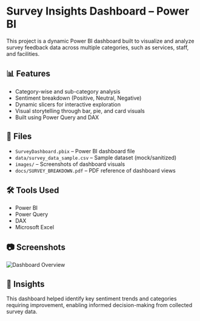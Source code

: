 # Survey Insights Dashboard – Power BI

This project is a dynamic Power BI dashboard built to visualize and analyze survey feedback data across multiple categories, such as services, staff, and facilities.

## 📊 Features

- Category-wise and sub-category analysis
- Sentiment breakdown (Positive, Neutral, Negative)
- Dynamic slicers for interactive exploration
- Visual storytelling through bar, pie, and card visuals
- Built using Power Query and DAX

## 📂 Files

- `SurveyDashboard.pbix` – Power BI dashboard file
- `data/survey_data_sample.csv` – Sample dataset (mock/sanitized)
- `images/` – Screenshots of dashboard visuals
- `docs/SURVEY_BREAKDOWN.pdf` – PDF reference of dashboard views

## 🛠 Tools Used

- Power BI
- Power Query
- DAX
- Microsoft Excel

## 📷 Screenshots

![Dashboard Overview](images/dashboard-overview.png)

## 🧠 Insights

This dashboard helped identify key sentiment trends and categories requiring improvement, enabling informed decision-making from collected survey data.

